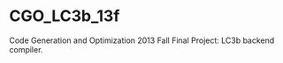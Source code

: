 CGO_LC3b_13f
============

Code Generation and Optimization 2013 Fall Final Project: LC3b backend compiler.
